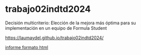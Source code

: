 # trabajo02indtd2024
Decisión multicriterio: Elección de la mejora más óptima para su implementación en un equipo de Formula Student


https://laumaydel.github.io/trabajo02indtd2024/ 

 [informe formato html](Informe.html)
